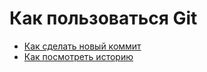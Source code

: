 # Как пользоваться Git
- [Как сделать новый коммит](./commit.md)
- [Как посмотреть историю](./log_help.md)

